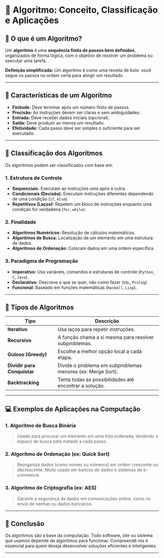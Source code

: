 # 🧠 Algoritmo: Conceito, Classificação e Aplicações

## 📘 O que é um Algoritmo?

Um **algoritmo** é uma **sequência finita de passos bem definidos**, organizados de forma lógica, com o objetivo de resolver um problema ou executar uma tarefa.

**Definição simplificada:** Um algoritmo é como uma receita de bolo: você segue os passos na ordem certa para atingir um resultado.

---

## 🧮 Características de um Algoritmo

* **Finitude:** Deve terminar após um número finito de passos.
* **Precisão:** As instruções devem ser claras e sem ambiguidades.
* **Entrada:** Deve receber dados iniciais (opcional).
* **Saída:** Deve produzir ao menos um resultado.
* **Efetividade:** Cada passo deve ser simples o suficiente para ser executado.

---

## 🧩 Classificação dos Algoritmos

Os algoritmos podem ser classificados com base em:

### 1. **Estrutura de Controle**

* **Sequenciais:** Executam as instruções uma após a outra.
* **Condicionais (Decisão):** Executam instruções diferentes dependendo de uma condição (`if`, `else`).
* **Repetitivos (Laços):** Repetem um bloco de instruções enquanto uma condição for verdadeira (`for`, `while`).

### 2. **Finalidade**

* **Algoritmos Numéricos:** Resolução de cálculos matemáticos.
* **Algoritmos de Busca:** Localização de um elemento em uma estrutura de dados.
* **Algoritmos de Ordenação:** Colocam dados em uma ordem específica.

### 3. **Paradigma de Programação**

* **Imperativo:** Usa variáveis, comandos e estruturas de controle (`Python`, `C`, `Java`).
* **Declarativo:** Descreve o que se quer, não como fazer (`SQL`, `Prolog`).
* **Funcional:** Baseado em funções matemáticas (`Haskell`, `Lisp`).

---

## 🔧 Tipos de Algoritmos

| Tipo                        | Descrição                                                   |
| --------------------------- | ----------------------------------------------------------- |
| **Iterativo**               | Usa laços para repetir instruções.                          |
| **Recursivo**               | A função chama a si mesma para resolver subproblemas.       |
| **Guloso (Greedy)**         | Escolhe a melhor opção local a cada etapa.                  |
| **Dividir para Conquistar** | Divide o problema em subproblemas menores (ex: Merge Sort). |
| **Backtracking**            | Tenta todas as possibilidades até encontrar a solução.      |

---

## 💻 Exemplos de Aplicações na Computação

### 1. **Algoritmo de Busca Binária**

> Usado para procurar um elemento em uma lista ordenada, dividindo o espaço de busca pela metade a cada passo.

### 2. **Algoritmo de Ordenação (ex: Quick Sort)**

> Reorganiza dados (como nomes ou números) em ordem crescente ou decrescente. Muito usado em bancos de dados e sistemas de e-commerce.

### 3. **Algoritmo de Criptografia (ex: AES)**

> Garante a segurança de dados em comunicações online, como no envio de senhas ou dados bancários.

---

## 📌 Conclusão

Os algoritmos são a base da computação. Todo software, site ou sistema que usamos depende de algoritmos para funcionar. Compreendê-los é essencial para quem deseja desenvolver soluções eficientes e inteligentes.

---


